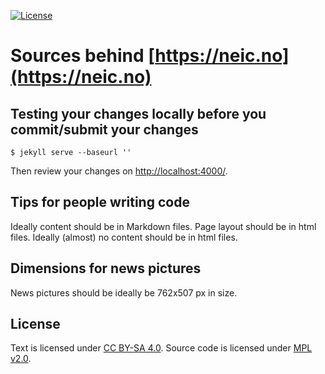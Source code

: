 [![License](https://img.shields.io/badge/license-%20MPL--v2.0-blue.svg)](../master/LICENSE)


# Sources behind [https://neic.no](https://neic.no)


## Testing your changes locally before you commit/submit your changes

```shell
$ jekyll serve --baseurl ''
```

Then review your changes on [http://localhost:4000/](http://localhost:4000/).


## Tips for people writing code

Ideally content should be in Markdown files.
Page layout should be in html files.
Ideally (almost) no content should be in html files.


## Dimensions for news pictures

News pictures should be ideally be 762x507 px in size.


## License

Text is licensed under [CC BY-SA 4.0](https://creativecommons.org/licenses/by-sa/4.0/).
Source code is licensed under [MPL v2.0](../master/LICENSE).
